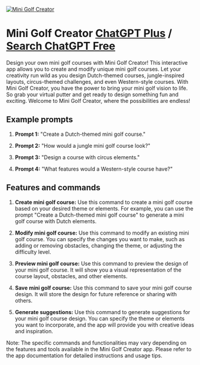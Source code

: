 
[![Mini Golf Creator](https://files.oaiusercontent.com/file-bW5g55wTkCK2R3owy9OfKDOk?se=2123-10-19T17%3A24%3A06Z&sp=r&sv=2021-08-06&sr=b&rscc=max-age%3D31536000%2C%20immutable&rscd=attachment%3B%20filename%3D79488fec-5fcc-425e-a87d-52e66f39f203.png&sig=mUOcsGDET209tq2DXdAreUAmL20MjDr5MKF/jMP9dQo%3D)](https://chat.openai.com/g/g-yrcBooK2P-mini-golf-creator)

# Mini Golf Creator [ChatGPT Plus](https://chat.openai.com/g/g-yrcBooK2P-mini-golf-creator) / [Search ChatGPT Free](https://gptcall.net/index.html#/?search=Mini%20Golf%20Creator)

Design your own mini golf courses with Mini Golf Creator! This interactive app allows you to create and modify unique mini golf courses. Let your creativity run wild as you design Dutch-themed courses, jungle-inspired layouts, circus-themed challenges, and even Western-style courses. With Mini Golf Creator, you have the power to bring your mini golf vision to life. So grab your virtual putter and get ready to design something fun and exciting. Welcome to Mini Golf Creator, where the possibilities are endless!

## Example prompts

1. **Prompt 1:** "Create a Dutch-themed mini golf course."

2. **Prompt 2:** "How would a jungle mini golf course look?"

3. **Prompt 3:** "Design a course with circus elements."

4. **Prompt 4:** "What features would a Western-style course have?"

## Features and commands

1. **Create mini golf course:** Use this command to create a mini golf course based on your desired theme or elements. For example, you can use the prompt "Create a Dutch-themed mini golf course" to generate a mini golf course with Dutch elements.

2. **Modify mini golf course:** Use this command to modify an existing mini golf course. You can specify the changes you want to make, such as adding or removing obstacles, changing the theme, or adjusting the difficulty level.

3. **Preview mini golf course:** Use this command to preview the design of your mini golf course. It will show you a visual representation of the course layout, obstacles, and other elements.

4. **Save mini golf course:** Use this command to save your mini golf course design. It will store the design for future reference or sharing with others.

5. **Generate suggestions:** Use this command to generate suggestions for your mini golf course design. You can specify the theme or elements you want to incorporate, and the app will provide you with creative ideas and inspiration.

Note: The specific commands and functionalities may vary depending on the features and tools available in the Mini Golf Creator app. Please refer to the app documentation for detailed instructions and usage tips.


